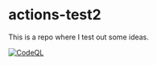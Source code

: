 # actions-test2

This is a repo where I test out some ideas.

[![CodeQL](https://github.com/aeisenberg/actions-test2/actions/workflows/codeql.yml/badge.svg?branch=main&event=push)](https://github.com/aeisenberg/actions-test2/blob/master/.github/workflows/codeql.yml)
